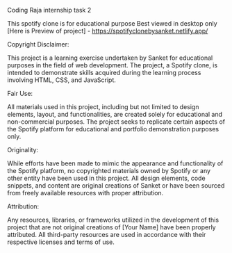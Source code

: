 Coding Raja internship task 2

This spotify clone is for educational purpose
Best viewed in desktop only [Here is Preview of project] - https://spotifyclonebysanket.netlify.app/

Copyright Disclaimer:

This project is a learning exercise undertaken by Sanket for educational purposes in the field of web development. The project, a Spotify clone, is intended to demonstrate skills acquired during the learning process involving HTML, CSS, and JavaScript.

Fair Use:

All materials used in this project, including but not limited to design elements, layout, and functionalities, are created solely for educational and non-commercial purposes. The project seeks to replicate certain aspects of the Spotify platform for educational and portfolio demonstration purposes only.

Originality:

While efforts have been made to mimic the appearance and functionality of the Spotify platform, no copyrighted materials owned by Spotify or any other entity have been used in this project. All design elements, code snippets, and content are original creations of Sanket or have been sourced from freely available resources with proper attribution.

Attribution:

Any resources, libraries, or frameworks utilized in the development of this project that are not original creations of [Your Name] have been properly attributed. All third-party resources are used in accordance with their respective licenses and terms of use.
